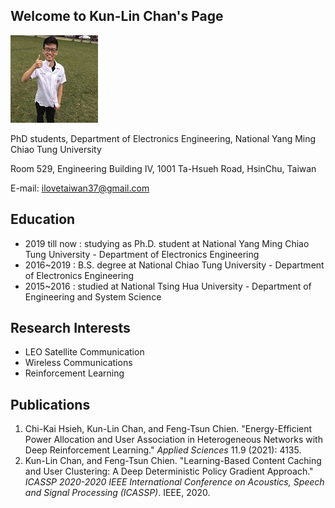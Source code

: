 ## Welcome to Kun-Lin Chan's Page

![image](https://github.com/james567404/james567404.github.io/blob/main/Face.jpg)

PhD students, Department of Electronics Engineering,
National Yang Ming Chiao Tung University 

Room 529, Engineering Building IV, 
1001 Ta-Hsueh Road, HsinChu, Taiwan 


E-mail: ilovetaiwan37@gmail.com 

## Education
                                
*	2019 till now : studying as Ph.D. student at National Yang Ming Chiao Tung University - Department of Electronics Engineering
*	2016~2019 : B.S. degree at National Chiao Tung University - Department of Electronics Engineering
*	2015~2016 : studied at National Tsing Hua University - Department of Engineering and System Science


## Research Interests

* LEO Satellite Communication
* Wireless Communications
* Reinforcement Learning


## Publications

1. Chi-Kai Hsieh, Kun-Lin Chan, and Feng-Tsun Chien. "Energy-Efficient Power Allocation and User Association in Heterogeneous Networks with Deep Reinforcement Learning." <i>Applied Sciences</i> 11.9 (2021): 4135. 
2. Kun-Lin Chan, and Feng-Tsun Chien. "Learning-Based Content Caching and User Clustering: A Deep Deterministic Policy Gradient Approach." <i>ICASSP 2020-2020 IEEE International Conference on Acoustics, Speech and Signal Processing (ICASSP)</i>. IEEE, 2020.
